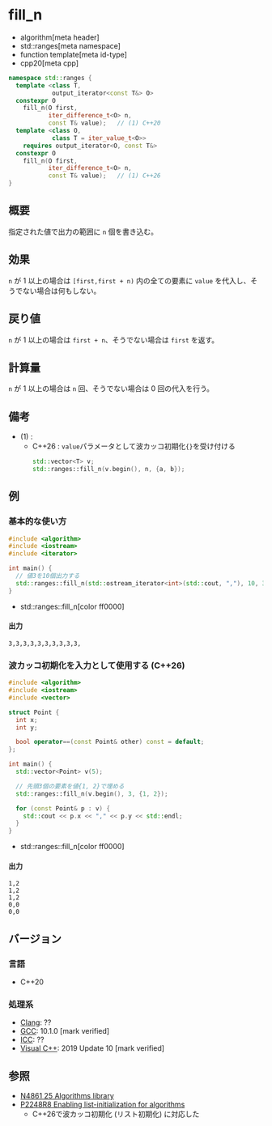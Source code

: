 # fill_n
* algorithm[meta header]
* std::ranges[meta namespace]
* function template[meta id-type]
* cpp20[meta cpp]

```cpp
namespace std::ranges {
  template <class T,
            output_iterator<const T&> O>
  constexpr O
    fill_n(O first,
           iter_difference_t<O> n,
           const T& value);   // (1) C++20
  template <class O,
            class T = iter_value_t<O>>
    requires output_iterator<O, const T&>
  constexpr O
    fill_n(O first,
           iter_difference_t<O> n,
           const T& value);   // (1) C++26
}
```

## 概要
指定された値で出力の範囲に `n` 個を書き込む。


## 効果
`n` が 1 以上の場合は `[first,first + n)` 内の全ての要素に `value` を代入し、そうでない場合は何もしない。


## 戻り値
`n` が 1 以上の場合は `first + n`、そうでない場合は `first` を返す。


## 計算量
`n` が 1 以上の場合は `n` 回、そうでない場合は 0 回の代入を行う。


## 備考
- (1) :
    - C++26 : `value`パラメータとして波カッコ初期化`{}`を受け付ける
        ```cpp
        std::vector<T> v;
        std::ranges::fill_n(v.begin(), n, {a, b});
        ```


## 例
### 基本的な使い方
```cpp example
#include <algorithm>
#include <iostream>
#include <iterator>

int main() {
  // 値3を10個出力する
  std::ranges::fill_n(std::ostream_iterator<int>(std::cout, ","), 10, 3);
}
```
* std::ranges::fill_n[color ff0000]

#### 出力
```
3,3,3,3,3,3,3,3,3,3,
```

### 波カッコ初期化を入力として使用する (C++26)
```cpp example
#include <algorithm>
#include <iostream>
#include <vector>

struct Point {
  int x;
  int y;

  bool operator==(const Point& other) const = default;
};

int main() {
  std::vector<Point> v(5);

  // 先頭3個の要素を値{1, 2}で埋める
  std::ranges::fill_n(v.begin(), 3, {1, 2});

  for (const Point& p : v) {
    std::cout << p.x << "," << p.y << std::endl;
  }
}
```
* std::ranges::fill_n[color ff0000]

#### 出力
```
1,2
1,2
1,2
0,0
0,0
```


## バージョン
### 言語
- C++20

### 処理系
- [Clang](/implementation.md#clang): ??
- [GCC](/implementation.md#gcc): 10.1.0 [mark verified]
- [ICC](/implementation.md#icc): ??
- [Visual C++](/implementation.md#visual_cpp): 2019 Update 10 [mark verified]

## 参照
- [N4861 25 Algorithms library](https://timsong-cpp.github.io/cppwp/n4861/algorithms)
- [P2248R8 Enabling list-initialization for algorithms](https://open-std.org/jtc1/sc22/wg21/docs/papers/2024/p2248r8.html)
    - C++26で波カッコ初期化 (リスト初期化) に対応した
